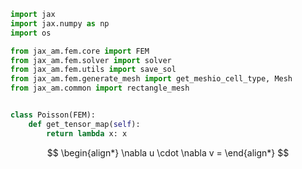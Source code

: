 ```python
import jax
import jax.numpy as np
import os

from jax_am.fem.core import FEM
from jax_am.fem.solver import solver
from jax_am.fem.utils import save_sol
from jax_am.fem.generate_mesh import get_meshio_cell_type, Mesh
from jax_am.common import rectangle_mesh


class Poisson(FEM):
    def get_tensor_map(self):
        return lambda x: x
```

$$
\begin{align*}
\nabla u \cdot \nabla v =
\end{align*}
$$



